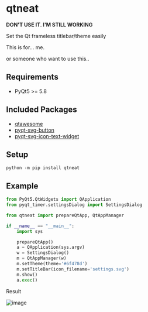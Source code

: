 # qtneat
<b>DON'T USE IT. I'M STILL WORKING</b>

Set the Qt frameless titlebar/theme easily

This is for... me.

or someone who want to use this..

## Requirements
* PyQt5 >= 5.8

## Included Packages
* <a href="https://github.com/spyder-ide/qtawesome">qtawesome</a>
* <a href="https://github.com/yjg30737/pyqt-svg-button">pyqt-svg-button</a>
* <a href="https://github.com/yjg30737/pyqt-svg-icon-text-widget">pyqt-svg-icon-text-widget</a>

## Setup
`python -m pip install qtneat`

## Example
```python
from PyQt5.QtWidgets import QApplication
from pyqt_timer.settingsDialog import SettingsDialog

from qtneat import prepareQtApp, QtAppManager

if __name__ == "__main__":
    import sys

    prepareQtApp()
    a = QApplication(sys.argv)
    w = SettingsDialog()
    m = QtAppManager(w)
    m.setTheme(theme='#6f478d')
    m.setTitleBar(icon_filename='settings.svg')
    m.show()
    a.exec()
```

Result

![image](https://user-images.githubusercontent.com/55078043/175795922-2239ee56-b514-46f4-9a2c-849e419a1c8f.png)
